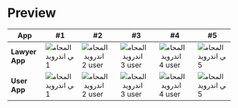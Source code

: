 # Preview





App | #1 | #2 | #3 | #4 | #5 
--- | --- | --- | --- |--- |--- 
**Lawyer App** | ![المحامي اندرويد 1](https://github.com/user-attachments/assets/72b63fe3-d382-4127-97bf-f37a5c13826b) | ![المحامي اندرويد 2 user](https://github.com/user-attachments/assets/7a6e772f-8067-45a3-aeb6-7cb81a27ced3) | ![المحامي اندرويد 3 user](https://github.com/user-attachments/assets/cb615bb2-6126-4959-9ffa-86acbdb8e665) | ![المحامي اندرويد 4 user](https://github.com/user-attachments/assets/29c6b6c4-211c-418d-a52d-7c88ef49d787) | ![المحامي اندرويد 5](https://github.com/user-attachments/assets/bb934d22-970b-44e2-9267-86ca2f998911)
**User App**  | ![المحامي اندرويد 1](https://github.com/user-attachments/assets/ebcfbd32-372f-4308-a9b1-796d45a8454a) | ![المحامي اندرويد 2 user](https://github.com/user-attachments/assets/147ebd32-11aa-4438-a5dc-7c4da1e1054c) | ![المحامي اندرويد 3 user](https://github.com/user-attachments/assets/a94d60a9-2487-4e54-a81e-afeab83f3d96) | ![المحامي اندرويد 4 user](https://github.com/user-attachments/assets/0567b597-d06d-42a7-aafc-4788fa5e1b4d)| ![المحامي اندرويد 5](https://github.com/user-attachments/assets/f642405e-a54d-4fca-8155-806714c0b33b)



